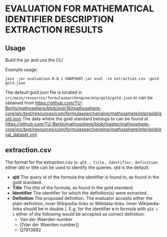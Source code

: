 EVALUATION FOR MATHEMATICAL IDENTIFIER DESCRIPTION EXTRACTION RESULTS
=====================================================================
Usage
--
 Build the jar and use the CLI

Example usage: 

`java -jar evaluation-0.0.1-SNAPSHOT.jar eval -in extraction.csv -gold gold.json`

The default gold.json file is located in `src/main/resources/formulasearchengine/mlp/gold/gold.json` or can be obtained from https://github.com/TU-Berlin/mathosphere/blob/sigir16/mathosphere-core/src/test/resources/com/formulasearchengine/mathosphere/mlp/gold/gold.json
The data where the gold standard belongs to can be found at https://github.com/TU-Berlin/mathosphere/blob/master/mathosphere-core/src/test/resources/com/formulasearchengine/mathosphere/mlp/gold/eval_dataset.xml 

extraction.csv
--
The format for the extraction.csv is: `qId , Title, Identifier, Definition` either qId or title can be used to identify the queries. qId is the default.

* **qId**
  The query id of the formula the identifier is found in, as found in the gold standard.
* **Title**
  The title of the formula, as found in the gold standard.
* **Identifier**
  The identifier for which the definition(s) were extracted.
* **Definition**
  The proposed definition.
  The evaluator accepts either the plain definition, inner Wikipedia-links  or  Wikidata-links. Inner Wikipedia-links should be in double [. 
  E.g. for the identifier `W` in formula with `qId = 1` either of the following would be accepted as correct definition:
    * Van der Waerden number
    * [[Van der Waerden number]]
    * Q7913892